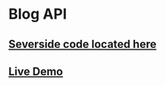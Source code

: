 # Blog API
## [Severside code located here](https://github.com/whuang1101/BlogAPI)
## [Live Demo](https://main--euphonious-nougat-ad7d5a.netlify.app/)
